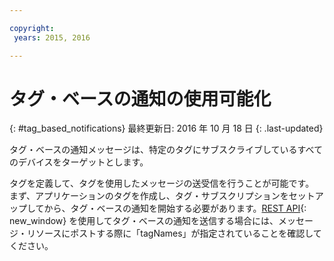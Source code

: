```yaml
---

copyright:
 years: 2015, 2016

---
```


# タグ・ベースの通知の使用可能化
{: #tag_based_notifications}
最終更新日: 2016 年 10 月 18 日
{: .last-updated}

タグ・ベースの通知メッセージは、特定のタグにサブスクライブしているすべてのデバイスをターゲットとします。 

タグを定義して、タグを使用したメッセージの送受信を行うことが可能です。
まず、アプリケーションのタグを作成し、タグ・サブスクリプションをセットアップしてから、タグ・ベースの通知を開始する必要があります。[REST API](https://mobile.{DomainName}/imfpush/){: new_window} を使用してタグ・ベースの通知を送信する場合には、メッセージ・リソースにポストする際に「tagNames」が指定されていることを確認してください。
